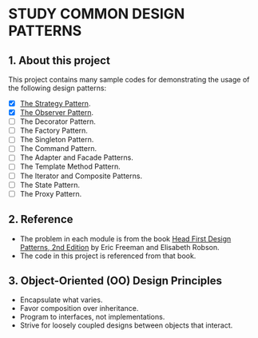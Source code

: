 # STUDY COMMON DESIGN PATTERNS

## 1. About this project
This project contains many sample codes for demonstrating the usage of the following design patterns:

- [x] [The Strategy Pattern](./01-strategy/README.md).
- [x] [The Observer Pattern](./02-observer/README.md).
- [ ] The Decorator Pattern.
- [ ] The Factory Pattern.
- [ ] The Singleton Pattern.
- [ ] The Command Pattern.
- [ ] The Adapter and Facade Patterns.
- [ ] The Template Method Pattern.
- [ ] The Iterator and Composite Patterns.
- [ ] The State Pattern.
- [ ] The Proxy Pattern.

## 2. Reference
- The problem in each module is from the book [Head First Design Patterns, 2nd Edition](https://www.oreilly.com/library/view/head-first-design/9781492077992/) by Eric Freeman and Elisabeth Robson.
- The code in this project is referenced from that book.

## 3. Object-Oriented (OO) Design Principles

- Encapsulate what varies.
- Favor composition over inheritance.
- Program to interfaces, not implementations.
- Strive for loosely coupled designs between objects that interact.